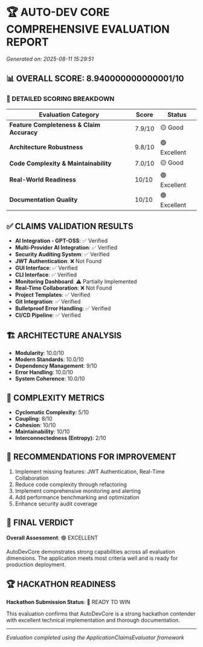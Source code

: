 
# 🏆 AUTO-DEV CORE COMPREHENSIVE EVALUATION REPORT
*Generated on: 2025-08-11 15:29:51*

## 📊 OVERALL SCORE: 8.940000000000001/10

### 🎯 DETAILED SCORING BREAKDOWN

| **Evaluation Category** | **Score** | **Status** |
|------------------------|-----------|------------|
| **Feature Completeness & Claim Accuracy** | 7.9/10 | 🟡 Good |
| **Architecture Robustness** | 9.8/10 | 🟢 Excellent |
| **Code Complexity & Maintainability** | 7.0/10 | 🟡 Good |
| **Real-World Readiness** | 10/10 | 🟢 Excellent |
| **Documentation Quality** | 10/10 | 🟢 Excellent |

## ✅ CLAIMS VALIDATION RESULTS

- **AI Integration - GPT-OSS**: ✅ Verified
- **Multi-Provider AI Integration**: ✅ Verified
- **Security Auditing System**: ✅ Verified
- **JWT Authentication**: ❌ Not Found
- **GUI Interface**: ✅ Verified
- **CLI Interface**: ✅ Verified
- **Monitoring Dashboard**: ⚠️ Partially Implemented
- **Real-Time Collaboration**: ❌ Not Found
- **Project Templates**: ✅ Verified
- **Git Integration**: ✅ Verified
- **Bulletproof Error Handling**: ✅ Verified
- **CI/CD Pipeline**: ✅ Verified


## 🏗️ ARCHITECTURE ANALYSIS

- **Modularity**: 10.0/10
- **Modern Standards**: 10.0/10
- **Dependency Management**: 9/10
- **Error Handling**: 10.0/10
- **System Coherence**: 10.0/10

## 🔧 COMPLEXITY METRICS

- **Cyclomatic Complexity**: 5/10
- **Coupling**: 8/10
- **Cohesion**: 10/10
- **Maintainability**: 10/10
- **Interconnectedness (Entropy)**: 2/10

## 🚀 RECOMMENDATIONS FOR IMPROVEMENT

1. Implement missing features: JWT Authentication, Real-Time Collaboration
2. Reduce code complexity through refactoring
3. Implement comprehensive monitoring and alerting
4. Add performance benchmarking and optimization
5. Enhance security audit coverage


## 🎯 FINAL VERDICT

**Overall Assessment**: 🟢 EXCELLENT

AutoDevCore demonstrates strong capabilities across all evaluation dimensions. The application meets most criteria well and is ready for production deployment.

## 🏆 HACKATHON READINESS

**Hackathon Submission Status**: 🚀 READY TO WIN

This evaluation confirms that AutoDevCore is a strong hackathon contender with excellent technical implementation and thorough documentation.

---
*Evaluation completed using the ApplicationClaimsEvaluator framework*
